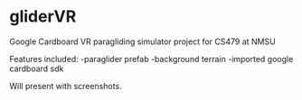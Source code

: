 # gliderVR
Google Cardboard VR paragliding simulator project for CS479 at NMSU

Features included: 
-paraglider prefab
-background terrain
-imported google cardboard sdk

Will present with screenshots. 